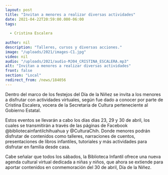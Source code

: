 ```yaml
---
layout: post
title: "Invitan a menores a realizar diversas actividades"
date: 2021-04-22T20:59:00.000-06:00
tags:
  
  - Cristina Escalera
  
author: nil
description: "Talleres, cursos y diversas acciones."
image: "/uploads/2021/images-C1.jpg"
video: nil
audio: "/uploads/2021/audio-MJ04_CRISTINA_ESCALERA.mp3"
alt: "Invitan a menores a realizar diversas actividades"
front: false
section: "Local"
redirect_from: /news/184056
---
```


Dentro del marco de los festejos del Día de la Niñez se invita a los menores a disfrutar con actividades virtuales, según fue dado a conocer por parte de Cristina Escalera, vocera de la Secretaría de Cultura perteneciente al Gobierno Estatal.

Estos eventos se llevarán a cabo los días días 23, 29 y 30 de abril, los cuales se transmitirán a través de las páginas de Facebook @bibliotecainfantilchihuahua y @CulturaChih. Donde menores podrán disfrutar de contenidos como talleres, narraciones de cuentos, presentaciones de libros infantiles, tutoriales y más actividades para disfrutar en familia desde casa.

Cabe señalar que todos los sábados, la Biblioteca Infantil ofrece una nueva agenda cultural virtual dedicada a niñas y niños, que ahora se extiende para aportar contenidos en conmemoración del 30 de abril, Día de la Niñez.
